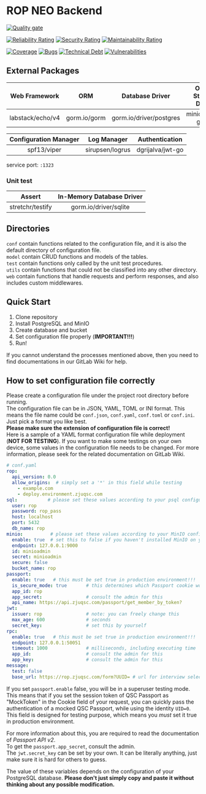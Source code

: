 # ROP NEO Backend

[![Quality gate](https://sonarqube.zjuqsc.com/api/project_badges/quality_gate?project=rop-back-neo)](https://sonarqube.zjuqsc.com/dashboard?id=rop-back-neo)

[![Reliability Rating](https://sonarqube.zjuqsc.com/api/project_badges/measure?project=rop-back-neo&metric=reliability_rating)](https://sonarqube.zjuqsc.com/dashboard?id=rop-back-neo)
[![Security Rating](https://sonarqube.zjuqsc.com/api/project_badges/measure?project=rop-back-neo&metric=security_rating)](https://sonarqube.zjuqsc.com/dashboard?id=rop-back-neo)
[![Maintainability Rating](https://sonarqube.zjuqsc.com/api/project_badges/measure?project=rop-back-neo&metric=sqale_rating)](https://sonarqube.zjuqsc.com/dashboard?id=rop-back-neo)

[![Coverage](https://sonarqube.zjuqsc.com/api/project_badges/measure?project=rop-back-neo&metric=coverage)](https://sonarqube.zjuqsc.com/dashboard?id=rop-back-neo)
[![Bugs](https://sonarqube.zjuqsc.com/api/project_badges/measure?project=rop-back-neo&metric=bugs)](https://sonarqube.zjuqsc.com/dashboard?id=rop-back-neo)
[![Technical Debt](https://sonarqube.zjuqsc.com/api/project_badges/measure?project=rop-back-neo&metric=sqale_index)](https://sonarqube.zjuqsc.com/dashboard?id=rop-back-neo)
[![Vulnerabilities](https://sonarqube.zjuqsc.com/api/project_badges/measure?project=rop-back-neo&metric=vulnerabilities)](https://sonarqube.zjuqsc.com/dashboard?id=rop-back-neo)



## External Packages 
|  Web Framework   |     ORM      |     Database Driver     | Object Storage Driver |
| :--------------: | :----------: | :---------------------: | :-------------------: |
| labstack/echo/v4 | gorm.io/gorm | gorm.io/driver/postgres |   minio/minio-go/v7   |

| Configuration Manager |   Log Manager   |  Authentication  |
| :-------------------: | :-------------: | :--------------: |
|      spf13/viper      | sirupsen/logrus | dgrijalva/jwt-go |

service port: `:1323`

### Unit test
|      Assert      | In-Memory Database Driver |
| :--------------: | :-----------------------: |
| stretchr/testify |   gorm.io/driver/sqlite   |

## Directories
`conf` contain functions related to the configuration file, and it is also the default directory of configuration file.  
`model` contain CRUD functions and models of the tables.  
`test` contain functions only called by the unit test procedures.  
`utils` contain functions that could not be classified into any other directory.  
`web` contain functions that handle requests and perform responses, and also includes custom middlewares.

## Quick Start  
1. Clone repository
2. Install PostgreSQL and MinIO
3. Create database and bucket
4. Set configuration file properly (**IMPORTANT!!!**)
5. Run!

If you cannot understand the processes mentioned above, 
then you need to find documentations in our GitLab Wiki for help.  

## How to set configuration file correctly
Please create a configuration file under the project root directory before running.  
The configuration file can be in JSON, YAML, TOML or INI format.
This means the file name could be `conf.json`, `conf.yaml`, `conf.toml` or `conf.ini`.
Just pick a format you like best.  
**Please make sure the extension of configuration file is correct!**   
Here is a sample of a YAML format configuration file while deployment (**NOT FOR TESTING**).
If you want to make some testings on your own device, some values in the configuration file needs to be changed.
For more information, please seek for the related documentation on GitLab Wiki.

```yaml
# conf.yaml
rop:
  api_version: 0.0
  allow_origins:  # simply set a '*' in this field while testing
    - example.com
    - deploy.environment.zjuqsc.com
sql:           # please set these values according to your psql configuration
  user: rop
  password: rop_pass
  host: localhost
  port: 5432
  db_name: rop
minio:          # please set these values according to your MinIO configuration
  enable: true  # set this to false if you haven't installed MinIO on your device
  endpoint: 127.0.0.1:9000
  id: minioadmin
  secret: minioadmin
  secure: false
  bucket_name: rop
passport:
  enable: true   # this must be set true in production environment!!!
  is_secure_mode: true       # this determines which Passport cookie would be processed
  app_id: rop
  app_secret:                # consult the admin for this
  api_name: https://api.zjuqsc.com/passport/get_member_by_token?
jwt:
  issuer: rop                # note: you can freely change this
  max_age: 600               # seconds
  secret_key:                # set this by yourself
rpc:
  enable: true   # this must be set true in production environment!!!
  endpoint: 127.0.0.1:50051
  timeout: 1000              # milliseconds, including executing time
  app_id:                    # consult the admin for this
  app_key:                   # consult the admin for this
message:
  test: false
  base_url: https://rop.zjuqsc.com/form?UUID= # url for interview selection form
```

If you set `passport.enable` false, you will be in a superuser testing mode. 
This means that if you set the session token of QSC Passport as "MockToken" in the Cookie field of your request, 
you can quickly pass the authentication of a mocked QSC Passport, while using the identity `UID=0`.  
This field is designed for testing purpose, which means you *must* set it true in production environment.  


For more information about this, you are required to read the documentation of *Passport API v2*.  
To get the `passport.app_secret`, consult the admin.   
The `jwt.secret_key` can be set by your own.
It can be literally anything, just make sure it is hard for others to guess.

The value of these variables depends on the configuration of your PostgreSQL database.
**Please don't just simply copy and paste it without thinking about any possible modification.**  
